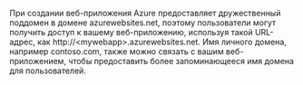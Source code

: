 При создании веб-приложения Azure предоставляет дружественный поддомен в домене azurewebsites.net, поэтому пользователи могут получить доступ к вашему веб-приложению, используя такой URL-адрес, как http://&lt;mywebapp&gt;.azurewebsites.net. Имя личного домена, например contoso.com, также можно связать с вашим веб-приложением, чтобы предоставить более запоминающееся имя домена для пользователей.

<!---HONumber=62-->